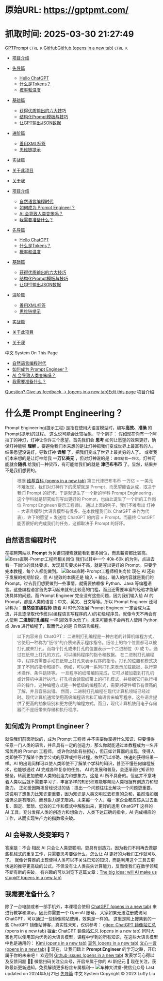 # 原始URL: https://gptpmt.com/

# 抓取时间: 2025-03-30 21:27:49

[GPTPrompt](https://gptpmt.com/)
`CTRL K`
[GitHubGitHub (opens in a new tab)](https://github.com/CarGod/gptpmt)
`CTRL K`
  * [项目介绍](https://gptpmt.com/)
  * [先导篇](https://gptpmt.com/preface)
    * [Hello ChatGPT](https://gptpmt.com/preface/hello)
    * [什么是Tokens？](https://gptpmt.com/preface/basics_token)
    * [概率和温度](https://gptpmt.com/preface/basics_probability)
  * [基础篇](https://gptpmt.com/foundation)
    * [获得优质输出的六大技巧](https://gptpmt.com/foundation/grammar)
    * [结构化Prompt模板与技巧](https://gptpmt.com/foundation/structured)
    * [让GPT输出JSON数据](https://gptpmt.com/foundation/json_format)
  * [进阶篇](https://gptpmt.com/advance)
    * [善用XML标签](https://gptpmt.com/advance/use_xml)
    * [思维链提示](https://gptpmt.com/advance/let_think)
  * [实战篇](https://gptpmt.com/practice)
  * [关于此项目](https://gptpmt.com/about)
  * [关于我](https://gptpmt.com/contact)


  * [项目介绍](https://gptpmt.com/)
    * [自然语言编程时代](https://gptpmt.com/#自然语言编程时代)
    * [如何成为 Prompt Engineer？](https://gptpmt.com/#如何成为-prompt-engineer)
    * [AI 会导致人类变笨吗？](https://gptpmt.com/#ai-会导致人类变笨吗)
    * [我需要准备什么？](https://gptpmt.com/#我需要准备什么)
  * [先导篇](https://gptpmt.com/preface)
    * [Hello ChatGPT](https://gptpmt.com/preface/hello)
    * [什么是Tokens？](https://gptpmt.com/preface/basics_token)
    * [概率和温度](https://gptpmt.com/preface/basics_probability)
  * [基础篇](https://gptpmt.com/foundation)
    * [获得优质输出的六大技巧](https://gptpmt.com/foundation/grammar)
    * [结构化Prompt模板与技巧](https://gptpmt.com/foundation/structured)
    * [让GPT输出JSON数据](https://gptpmt.com/foundation/json_format)
  * [进阶篇](https://gptpmt.com/advance)
    * [善用XML标签](https://gptpmt.com/advance/use_xml)
    * [思维链提示](https://gptpmt.com/advance/let_think)
  * [实战篇](https://gptpmt.com/practice)
  * [关于此项目](https://gptpmt.com/about)
  * [关于我](https://gptpmt.com/contact)


中文
System
On This Page
  * [自然语言编程时代](https://gptpmt.com/#自然语言编程时代)
  * [如何成为 Prompt Engineer？](https://gptpmt.com/#如何成为-prompt-engineer)
  * [AI 会导致人类变笨吗？](https://gptpmt.com/#ai-会导致人类变笨吗)
  * [我需要准备什么？](https://gptpmt.com/#我需要准备什么)


[Question? Give us feedback → (opens in a new tab)](https://github.com/CarGod/gptpmt/issues/new?title=Feedback%20for%20%E2%80%9C%E4%BB%80%E4%B9%88%E6%98%AF%20Prompt%20Engineering%EF%BC%9F%E2%80%9D&labels=feedback)[Edit this page](https://github.com/CarGod/gptpmt/pages/index.zh.mdx)
项目介绍
# 什么是 Prompt Engineering？
Prompt Engineering(提示工程) 是指在使用大语言模型时，编写**高效、准确** 的 Prompt(提示)的过程。
这么说可能会比较抽象，举个例子：
假如现在你有一个阿拉丁的神灯，灯神让你许三个愿望。首先我们会 **思考** 如何让愿望的效果更好，确保灯神能够 **理解** 。要避免我们本来想的是让灯神把我们变成世界上最富有的人，结果愿望没说好，导致灯神 **误解** 了，把我们变成了世界上最贫穷的人了。
或者我们本来想的是让灯神给我 **一万亿美元** ，但对灯神说的是：`请你给我一万亿`，灯神可能就会**随机** 给我们一种货币，有可能给我们的就是 **津巴布韦币** 了。显然，结果并不是我们想要的。
> 根据 [维基百科 (opens in a new tab)](https://zh.wikipedia.org/zh-hans/%E6%B4%A5%E5%B7%B4%E5%B8%83%E9%9F%8B%E5%85%83#%E7%AC%AC%E4%B8%89%E4%BB%A3) 第三代津巴布韦币 一万亿 = 一美元
不难发现，我们对灯神许下的愿望就是 Prompt，而愿望能否达成，取决于我们 Prompt 的好坏。于是就诞生了一个新的学科 Prompt Engineering，这个学科就是研究如何写出更好的 Prompt，也由此诞生了一个新的工作岗位 Prompt Engineer(提示工程师)。
通过上面的例子，我们不难看出 灯神 = 大语言模型(大语言模型有很多，在本教程我们以 ChatGPT 来作为代表)，许下的愿望 = 发送给 ChatGPT 的内容 = Prompt。而最终 ChatGPT 能否很好的完成我们的任务，这都取决于 Prompt 的好坏。
## 自然语言编程时代[](https://gptpmt.com/#自然语言编程时代)
在招聘网站以 **Prompt** 为关键词搜索就能看到很多岗位，而且薪资都比较高。
![Boss直聘-Prompt工程师相关岗位](https://gptpmt.com/_next/image?url=%2F_next%2Fstatic%2Fmedia%2Fboss-prompt-1.248578fd.png&w=3840&q=75)
我们以其中一个 40k-60k 的为例，点进去看一下岗位的具体要求，发现其实要求并不高，就是写出更好的 Prompt。只要学完本教程，每个人都能做到。
![Boss直聘-Prompt工程师相关岗位](https://gptpmt.com/_next/image?url=%2F_next%2Fstatic%2Fmedia%2Fboss-prompt-2.be303049.png&w=3840&q=75)
现在 AI 还处于发展的初期阶段，但 AI 提效的本质还是 输入 + 输出，输入的内容就是我们的 Prompt。过去我们想要做到一些事情，就需要依赖像 Python、Java 等编程语言。这些编程语言首先学习起来就有比较高的门槛，而且还需要丰富的经验才能解决具体的问题。而 Prompt Engineer 完全没有这些问题，因为我们输入给 AI 的 Prompt，都是人类的语言：中文、英文、日文等等。所以 Prompt Engineer 还可以称为：**自然语言编程师**
随着 AI 时代的发展 Prompt Engineer 一定会成为主流，并且逐渐取代传统(以编程语言写程序的人)的初级程序员。就像今天不再会有人使用 **二进制打孔编程** 一样(那效率太低了)，未来可能也不会再有人使用 Python 或 Java 进行编程了，取而代之的是 自然语言编程。
> 以下内容来自 ChatGPT：
> 二进制打孔编程是一种古老的计算机编程方式，它使用一种称为"纸带"的介质来表示程序指令。纸带上的每个位置都可以被打孔或未打孔，而每个打孔或未打孔的位置表示一个二进制位（0 或 1）。通过在纸带上打孔的方式，可以编码程序的指令和数据。
> 在二进制打孔编程中，程序员需要手动在纸带上打孔来表示程序的指令。打孔的位置和模式决定了不同的指令和操作。例如，可以用一系列打孔来表示加载数据、执行算术操作、条件跳转等。
> 一旦程序的纸带编码完成，它可以被加载到打孔机或计算机中进行执行。打孔机会读取纸带上的打孔模式，并根据它们执行相应的操作。这种编程方式是一种低级的编程形式，需要对硬件细节有很高的了解，并且容易出错。
> 然而，二进制打孔编程在现代计算机领域已经过时。现代计算机通常使用高级编程语言和汇编语言来编写程序，这些语言提供了更高的抽象级别和更方便的编程方式。而且，现代计算机使用电子存储器而不是纸带来存储和执行程序。
## 如何成为 Prompt Engineer？[](https://gptpmt.com/#如何成为-prompt-engineer)
就像我们前面所说的，成为 Prompt 工程师 并不需要你掌握什么知识，只要懂得任意一门人类的语言，并且具有一定的创造力，那么你就能通过本教程成为一名非常优秀的 Prompt 工程师。
或许你对此有些担心，但正如计算器的出现，使得人类即使不了解某个数学公式的原理或推导过程，依然可以准确、快速的获得结果一样。AI 的出现同样可以使人类即使不了解某个学科的知识，甚至不懂任何编程技术，也能够通过 AI 完成各种复杂的任务。
AI 的发展和普及，会逐渐弱化知识的壁垒，转而更加依赖人类的创造力和想象力，这是 AI 所不具备的。但这并不意味着人类以后就不需要学习了，丰富多样的知识积累能够帮助人类根据有创造力和想象力。
正如爱因斯坦曾经说过的话：提出一个问题往往比解决一个问题更重要。
这说明了想象力比知识更重要，因为知识是人类文明过去积累的总和，虽然浩如烟海但总是有限的，而想象力是无限的。未来每一个人，每一家企业都应该从过去重复、固定、繁琐、低效的工作和模式中解脱出来，更好的运用 ChatGPT 这样的 AI 工具。充分发挥人类的创造力和想象力，人类下达正确的指令，AI 完成相应的工作，从而实现生产力的指数级突破。
## AI 会导致人类变笨吗？[](https://gptpmt.com/#ai-会导致人类变笨吗)
答案是：不会
相反 AI 只会让人类更聪明，更具有创造力。因为我们不用再去做那些机械式的重复工作，只需要思考要做什么，怎么让 AI 更好的为我们工作就可以了。
就像计算器的出现使得人类可以不关注已知的知识，而是利用这个工具去更快速的推导更高级的公式，不但没有让人类丧失计算能力，反而使我们在数学领域不断有新的突破。
有兴趣的可以浏览下这篇文章：[The big idea: will AI make us stupid? (opens in a new tab)](https://www.theguardian.com/books/2023/jun/19/the-big-idea-will-ai-make-us-stupid)
## 我需要准备什么？[](https://gptpmt.com/#我需要准备什么)
除了一台电脑或者一部手机外，本课程会使用 [ChatGPT (opens in a new tab)](https://chat.openai.com) 来进行教学和演示，因此你需要一个 OpenAI 账号。
大家如果无法注册或访问 ChatGPT，可以通过一些镜像网站使用，效果是一样的。
这里是网上搜集到的一些 ChatGPT 镜像站博客，真实性未知，仅供参考：
[gitee: ChatGPT 镜像站汇总 (opens in a new tab)](https://gitee.com/click33/chatgpt---mirror-station-summary)
[掘金: ChatGPT 镜像站汇总 (opens in a new tab)](https://juejin.cn/post/7226974035464192055)
同时大家也可以使用国内优秀的大语言模型，课程中学到的所有知识，在这些大语言模型中也是通用的：
[Kimi (opens in a new tab)](https://kimi.moonshot.cn/)
[豆包 (opens in a new tab)](https://www.doubao.com/)
[文心一言 (opens in a new tab)](https://yiyan.baidu.com/)
🎉
现在，让我们踏上 **Prompt Engineer** 的学习之路，开启属于你的未来吧！ 欢迎到 [Github issues (opens in a new tab)](https://github.com/CarGod/gptpmt/issues/new?labels=feedback) 发表学习心得以及反馈问题 👏🏻
微信扫码关注公众号，开启专属于你的
Ai 新纪元
🎉
现在关注，获取最新更新通知，免费解锁更多粉丝专属福利～
![车神大讲堂-微信公众号](https://gptpmt.com/_next/image?url=%2F_next%2Fstatic%2Fmedia%2Fofficial-wechat.616d90eb.png&w=1920&q=75)
Last updated on 2024年5月21日
[先导篇](https://gptpmt.com/preface "先导篇")
中文
System
Copyright © 2023 Luffy Liu
